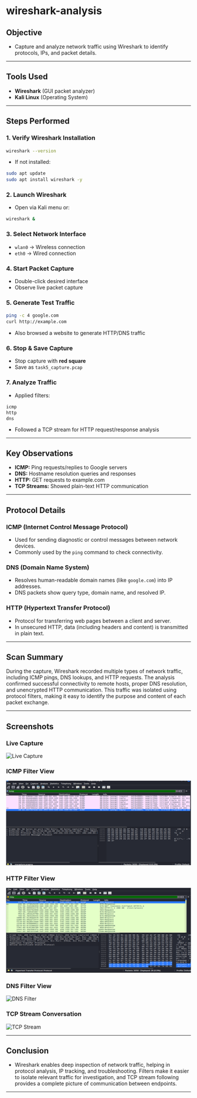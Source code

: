 # wireshark-analysis
##  Objective
- Capture and analyze network traffic using Wireshark to identify protocols, IPs, and packet details.
---

## Tools Used
- **Wireshark** (GUI packet analyzer)
- **Kali Linux** (Operating System)

---
## Steps Performed
### 1. Verify Wireshark Installation
```bash
wireshark --version
````

* If not installed:

```bash
sudo apt update
sudo apt install wireshark -y
```

### 2. Launch Wireshark

* Open via Kali menu or:

```bash
wireshark &
```

### 3. Select Network Interface

* `wlan0` → Wireless connection
* `eth0` → Wired connection

### 4. Start Packet Capture

* Double-click desired interface
* Observe live packet capture

### 5. Generate Test Traffic

```bash
ping -c 4 google.com
curl http://example.com
```

* Also browsed a website to generate HTTP/DNS traffic

### 6. Stop & Save Capture

* Stop capture with **red square**
* Save as `task5_capture.pcap`

### 7. Analyze Traffic

* Applied filters:

```plaintext
icmp
http
dns
```

* Followed a TCP stream for HTTP request/response analysis

---
## Key Observations

* **ICMP:** Ping requests/replies to Google servers
* **DNS:** Hostname resolution queries and responses
* **HTTP:** GET requests to example.com
* **TCP Streams:** Showed plain-text HTTP communication

---
## Protocol Details

### ICMP (Internet Control Message Protocol)

* Used for sending diagnostic or control messages between network devices.
* Commonly used by the `ping` command to check connectivity.

### DNS (Domain Name System)

* Resolves human-readable domain names (like `google.com`) into IP addresses.
* DNS packets show query type, domain name, and resolved IP.

### HTTP (Hypertext Transfer Protocol)

* Protocol for transferring web pages between a client and server.
* In unsecured HTTP, data (including headers and content) is transmitted in plain text.

---
## Scan Summary

During the capture, Wireshark recorded multiple types of network traffic, including ICMP pings, DNS lookups, and HTTP requests.
The analysis confirmed successful connectivity to remote hosts, proper DNS resolution, and unencrypted HTTP communication.
This traffic was isolated using protocol filters, making it easy to identify the purpose and content of each packet exchange.

---

## Screenshots
### Live Capture

![Live Capture](screenshots/live-capture.png)

### ICMP Filter View

![ICMP Filter](icmp-filter.png)

### HTTP Filter View

![HTTP Filter](http-filter.png)

### DNS Filter View

![DNS Filter](screenshots/dns-filter.png)

### TCP Stream Conversation

![TCP Stream](screenshots/tcp-stream.png)

---
##  Conclusion

- Wireshark enables deep inspection of network traffic, helping in protocol analysis, IP tracking, and troubleshooting.
  Filters make it easier to isolate relevant traffic for investigation, and TCP stream following provides a complete picture of communication between endpoints.
---
